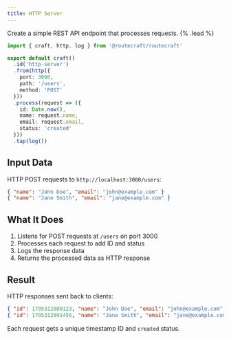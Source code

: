 ```yaml
---
title: HTTP Server
---
```


Create a simple REST API endpoint that processes requests. {% .lead %}

```ts
import { craft, http, log } from '@routecraft/routecraft'

export default craft()
  .id('http-server')
  .from(http({ 
    port: 3000, 
    path: '/users', 
    method: 'POST' 
  }))
  .process(request => ({
    id: Date.now(),
    name: request.name,
    email: request.email,
    status: 'created'
  }))
  .tap(log())
```

## Input Data

HTTP POST requests to `http://localhost:3000/users`:

```json
{ "name": "John Doe", "email": "john@example.com" }
{ "name": "Jane Smith", "email": "jane@example.com" }
```

## What It Does

1. Listens for POST requests at `/users` on port 3000
2. Processes each request to add ID and status
3. Logs the response data
4. Returns the processed data as HTTP response

## Result

HTTP responses sent back to clients:

```json
{ "id": 1705312800123, "name": "John Doe", "email": "john@example.com", "status": "created" }
{ "id": 1705312801456, "name": "Jane Smith", "email": "jane@example.com", "status": "created" }
```

Each request gets a unique timestamp ID and `created` status.
